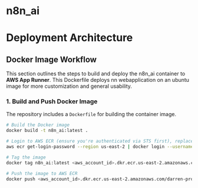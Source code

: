 # n8n_ai

# Deployment Architecture

## Docker Image Workflow

This section outlines the steps to build and deploy the n8n_ai container to **AWS App Runner**.
This Dockerfile deploys nn webapplication on an ubuntu image for more customization and general usability.

### 1. Build and Push Docker Image

The repository includes a `Dockerfile` for building the container image.

```bash
# Build the Docker image
docker build -t n8n_ai:latest .

# Login to AWS ECR (ensure you're authenticated via STS first), replace account id with your AWS acount id
aws ecr get-login-password --region us-east-2 | docker login --username AWS --password-stdin <aws_account_id>.dkr.ecr.us-east-2.amazonaws.com

# Tag the image
docker tag n8n_ai:latest <aws_account_id>.dkr.ecr.us-east-2.amazonaws.com/darren-project/n8n_ai:latest

# Push the image to AWS ECR
docker push <aws_account_id>.dkr.ecr.us-east-2.amazonaws.com/darren-project/n8n_ai:latest
```

